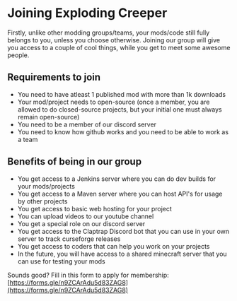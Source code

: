 # Joining Exploding Creeper

Firstly, unlike other modding groups/teams, your mods/code still fully belongs to you, unless you choose otherwise. Joining our group will give you access to a couple of cool things, while you get to meet some awesome people.

## Requirements to join

* You need to have atleast 1 published mod with more than 1k downloads
* Your mod/project needs to open-source (once a member, you are allowed to do closed-source projects, but your initial one must always remain open-source)
* You need to be a member of our discord server
* You need to know how github works and you need to be able to work as a team

## Benefits of being in our group

* You get access to a Jenkins server where you can do dev builds for your mods/projects
* You get access to a Maven server where you can host API's for usage by other projects
* You get access to basic web hosting for your project
* You can upload videos to our youtube channel
* You get a special role on our discord server
* You get access to the Claptrap Discord bot that you can use in your own server to track curseforge releases
* You get access to coders that can help you work on your projects
* In the future, you will have access to a shared minecraft server that you can use for testing your mods

Sounds good? Fill in this form to apply for membership: [https://forms.gle/n9ZCArAdu5d83ZAG8](https://forms.gle/n9ZCArAdu5d83ZAG8)
